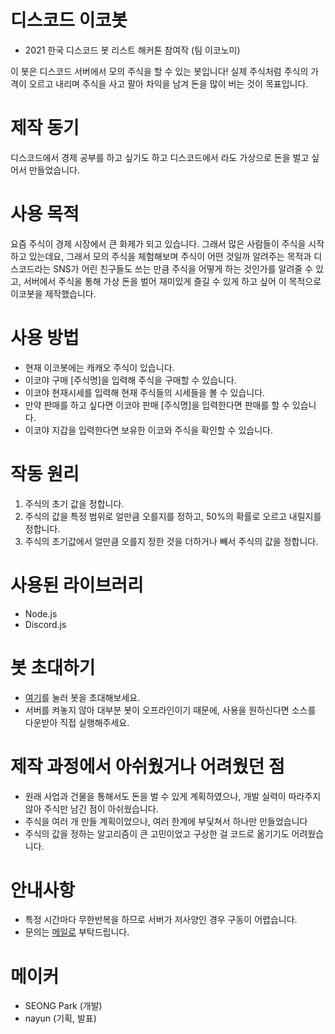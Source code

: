 # 디스코드 이코봇
* 2021 한국 디스코드 봇 리스트 해커톤 참여작 (팀 이코노미)


이 봇은 디스코드 서버에서 모의 주식을 할 수 있는 봇입니다! 실제 주식처럼 주식의 가격이 오르고 내리며 주식을 사고 팔아 차익을 남겨 돈을 많이 버는 것이 목표입니다.

# 제작 동기
디스코드에서 경제 공부를 하고 싶기도 하고 디스코드에서 라도 가상으로 돈을 벌고 싶어서 만들었습니다.

# 사용 목적
요즘 주식이 경제 시장에서 큰 화제가 되고 있습니다. 그래서 많은 사람들이 주식을 시작하고 있는데요, 그래서 모의 주식을 체험해보며 주식이 어떤 것일까 알려주는 목적과 디스코드라는 SNS가 어린 친구들도 쓰는 만큼 주식을 어떻게 하는 것인가를 알려줄 수 있고, 서버에서 주식을 통해 가상 돈을 벌어 재미있게 즐길 수 있게 하고 싶어 이 목적으로 이코봇을 제작했습니다.

# 사용 방법
* 현재 이코봇에는 캐캐오 주식이 있습니다. 
* 이코야 구매 [주식명]을 입력해 주식을 구매할 수 있습니다.
* 이코야 현재시세를 입력해 현재 주식들의 시세들을 볼 수 있습니다. 
* 만약 판매를 하고 싶다면 이코야 판매 [주식명]을 입력한다면 판매를 할 수 있습니다.
* 이코야 지갑을 입력한다면 보유한 이코와 주식을 확인할 수 있습니다.

# 작동 원리
1. 주식의 초기 값을 정합니다.
2. 주식의 값을 특정 범위로 얼만큼 오를지를 정하고, 50%의 확률로 오르고 내릴지를 정합니다.
3. 주식의 초기값에서 얼만큼 오를지 정한 것을 더하거나 빼서 주식의 값을 정합니다.

# 사용된 라이브러리
* Node.js
* Discord.js

# 봇 초대하기
* <a href="https://discord.com/api/oauth2/authorize?client_id=922472084465135616&permissions=8&scope=bot">여기</a>를 눌러 봇을 초대해보세요.
* 서버를 켜놓지 않아 대부분 봇이 오프라인이기 때문에, 사용을 원하신다면 소스를 다운받아 직접 실행해주세요.

# 제작 과정에서 아쉬웠거나 어려웠던 점 
* 원래 사업과 건물을 통해서도 돈을 벌 수 있게 계획하였으나, 개발 실력이 따라주지 않아 주식만 남긴 점이 아쉬웠습니다.
* 주식을 여러 개 만들 계획이었으나, 여러 한계에 부딫쳐서 하나만 만들었습니다
* 주식의 값을 정하는 알고리즘이 큰 고민이었고 구상한 걸 코드로 옮기기도 어려웠습니다.

# 안내사항
* 특정 시간마다 무한반복을 하므로 서버가 저사양인 경우 구동이 어렵습니다.
* 문의는 <a href="mailto:b_ack2@naver.com">메일로</a> 부탁드립니다.

# 메이커
* SEONG Park (개발)
* nayun (기획, 발표)
